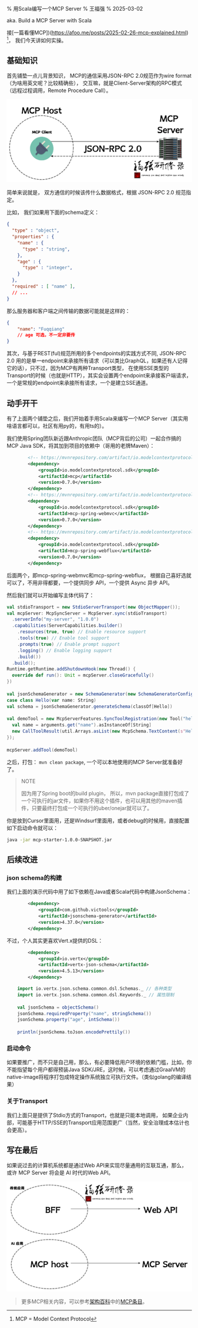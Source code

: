 % 用Scala编写一个MCP Server
% 王福强
% 2025-03-02

aka. Build a MCP Server with Scala

接[一篇看懂MCP])(https://afoo.me/posts/2025-02-26-mcp-explained.html) [^mcp]， 我们今天讲如何实操。

[^mcp]: MCP = Model Context Protocol

## 基础知识

首先铺垫一点儿背景知识， MCP的通信采用JSON-RPC 2.0规范作为wire format（为啥用英文呢？比较精确些）， 交互嘛，就是Client-Server架构的RPC模式（远程过程调用，Remote Procedure Call）。

![](./images/MCP-cs.png)

简单来说就是， 双方通信的时候该传什么数据格式，根据 JSON-RPC 2.0 规范指定。

比如， 我们如果用下面的schema定义： 

```json
{
  "type" : "object",
  "properties" : {
    "name" : {
      "type" : "string",
    },
    "age" : {
      "type" : "integer",
    }
  },
  "required" : [ "name" ],
  // ...
}
```

那么服务器和客户端之间传输的数据可能就是这样的：

```json
{
    "name": "Fuqqiang"
    // age 可选，不一定非要传
}
```

其次，与基于REST(ful)规范所用的多个endpoints的实践方式不同, JSON-RPC 2.0 用的是单一endpoint来承接所有请求（可以类比GraphQL，如果还有人记得它的话），只不过，因为MCP有两种Transport类型， 在使用SSE类型的Transport的时候（也就是HTTP），其实会设置两个endpoint来承接客户端请求，一个是常规的endpoint来承接所有请求，一个是建立SSE通道。


## 动手开干

有了上面两个铺垫之后，我们开始着手用Scala来编写一个MCP Server（其实用啥语言都可以，社区有用py的，有用ts的）。

我们使用Spring团队新近跟Anthropic团队（MCP背后的公司）一起合作搞的MCP Java SDK，将其加到项目的依赖中（哥用的老牌Maven）：

```xml
		<!-- https://mvnrepository.com/artifact/io.modelcontextprotocol.sdk/mcp -->
		<dependency>
			<groupId>io.modelcontextprotocol.sdk</groupId>
			<artifactId>mcp</artifactId>
			<version>0.7.0</version>
		</dependency>
		<!-- https://mvnrepository.com/artifact/io.modelcontextprotocol.sdk/mcp-spring-webmvc -->
		<dependency>
			<groupId>io.modelcontextprotocol.sdk</groupId>
			<artifactId>mcp-spring-webmvc</artifactId>
			<version>0.7.0</version>
		</dependency>
		<!-- https://mvnrepository.com/artifact/io.modelcontextprotocol.sdk/mcp-spring-webflux -->
		<dependency>
			<groupId>io.modelcontextprotocol.sdk</groupId>
			<artifactId>mcp-spring-webflux</artifactId>
			<version>0.7.0</version>
		</dependency>
```

后面两个，即mcp-spring-webmvc和mcp-spring-webflux， 根据自己喜好选就可以了，不用非得都要，一个提供同步 API，一个提供 Async 异步 API。

然后我们就可以开始编写主体代码了：

```scala
val stdioTransport = new StdioServerTransport(new ObjectMapper());
val mcpServer: McpSyncServer = McpServer.sync(stdioTransport)
  .serverInfo("my-server", "1.0.0")
  .capabilities(ServerCapabilities.builder()
    .resources(true, true) // Enable resource support
    .tools(true) // Enable tool support
    .prompts(true) // Enable prompt support
    .logging() // Enable logging support
    .build())
  .build();
Runtime.getRuntime.addShutdownHook(new Thread() {
  override def run(): Unit = mcpServer.closeGracefully()
})

val jsonSchemaGenerator = new SchemaGenerator(new SchemaGeneratorConfigBuilder(SchemaVersion.DRAFT_2020_12, OptionPreset.PLAIN_JSON).build())
case class Hello(var name: String)
val schema = jsonSchemaGenerator.generateSchema(classOf[Hello])

val demoTool = new McpServerFeatures.SyncToolRegistration(new Tool("hello", "say hello world", schema.toPrettyString), arguments => {
  val name = arguments.get("name").asInstanceOf[String]
  new CallToolResult(util.Arrays.asList(new McpSchema.TextContent(s"Hello ${name}さん")), false);
});

mcpServer.addTool(demoTool)
```

之后，打包： `mvn clean package`, 一个可以本地使用的MCP Server就准备好了。

> NOTE
> 
> 因为用了Spring boot的build plugin， 所以，mvn package直接打包成了一个可执行的jar文件，如果你不用这个插件，也可以用其他的maven插件，只要最终打包成一个可执行的uber/onejar就可以了。

你是放到Cursor里面用，还是Windsurf里面用，或者debug的时候用，直接配置如下启动命令就可以：

```bash
java -jar mcp-starter-1.0.0-SNAPSHOT.jar
```

## 后续改进

### json schema的构建

我们上面的演示代码中用了如下依赖在Java或者Scala代码中构建JsonSchema：

```xml
		<dependency>
			<groupId>com.github.victools</groupId>
			<artifactId>jsonschema-generator</artifactId>
			<version>4.37.0</version>
		</dependency>
```

不过，个人其实更喜欢Vert.x提供的DSL：

```xml
		<dependency>
			<groupId>io.vertx</groupId>
			<artifactId>vertx-json-schema</artifactId>
			<version>4.5.13</version>
		</dependency>
```

```scala
    import io.vertx.json.schema.common.dsl.Schemas._ // 各种类型
    import io.vertx.json.schema.common.dsl.Keywords._ // 属性限制

    val jsonSchema = objectSchema()
    jsonSchema.requiredProperty("name", stringSchema())
    jsonSchema.property("age", intSchema())

    println(jsonSchema.toJson.encodePrettily())
```

### 启动命令

如果要推广，而不只是自己用，那么，有必要降低用户环境的依赖门槛，比如，你不能指望每个用户都得预装Java SDK/JRE，这时候，可以考虑通过GraalVM的native-image将程序打包成特定操作系统独立可执行文件。（类似golang的编译结果）

### 关于Transport

我们上面只是提供了Stdio方式的Transport，也就是只能本地调用， 如果企业内部，可能基于HTTP/SSE的Transport应用范围更广（当然，安全治理成本估计也会更高）。


## 写在最后

如果说过去的计算机系统都是通过Web API来实现尽量通用的互联互通，那么，或许 MCP Server 将会是 AI 时代的Web API。

![](./images/mcp-vs-webapi.jpg)

> 更多MCP相关内容，可以参考[架构百科](https://jiagoubaike.com)中的[MCP条目](https://jiagoubaike.com/posts/mcp)。